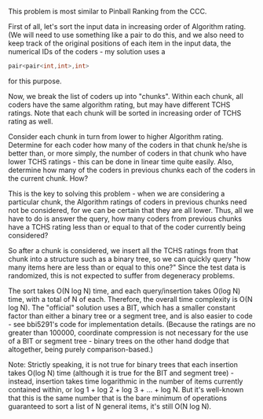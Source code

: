 This problem is most similar to Pinball Ranking from the CCC.

First of all, let's sort the input data in increasing order of Algorithm rating. (We will need to use something like a pair to do this, 
and we also need to keep track of the original positions of each item in the input data, the numerical IDs of the coders - 
my solution uses a 
```cpp
pair<pair<int,int>,int>
``` 
for this purpose.

Now, we break the list of coders up into "chunks". Within each chunk, all coders have the same algorithm rating, 
but may have different TCHS ratings. Note that each chunk will be sorted in increasing order of TCHS rating as well.

Consider each chunk in turn from lower to higher Algorithm rating. Determine for each coder how many of the coders in that chunk he/she is 
better than, or more simply, the number of coders in that chunk who have lower TCHS ratings - this can be done in linear time quite easily.
Also, determine how many of the coders in previous chunks each of the coders in the current chunk. How?

This is the key to solving this problem - when we are considering a particular chunk, the Algorithm ratings of coders in previous chunks 
need not be considered, for we can be certain that they are all lower. Thus, all we have to do is answer the query, how many coders from 
previous chunks have a TCHS rating less than or equal to that of the coder currently being considered?

So after a chunk is considered, we insert all the TCHS ratings from that chunk into a structure such as a binary tree, so we can quickly 
query "how many items here are less than or equal to this one?" Since the test data is randomized, this is not expected to suffer from 
degeneracy problems.

The sort takes O(N log N) time, and each query/insertion takes O(log N) time, with a total of N of each. 
Therefore, the overall time complexity is O(N log N). The "official" solution uses a BIT, which has a smaller constant factor than 
either a binary tree or a segment tree, and is also easier to code - see bbi5291's code for implementation details. 
(Because the ratings are no greater than 100000, coordinate compression is not necessary for the use of a BIT or 
segment tree - binary trees on the other hand dodge that altogether, being purely comparison-based.)

Note:
Strictly speaking, it is not true for binary trees that each insertion takes O(log N) time 
(although it is true for the BIT and segment tree) - instead, insertion takes time logarithmic in the number of items currently contained 
within, or log 1 + log 2 + log 3 + ... + log N. But it's well-known that this is the same number that is the bare minimum of operations 
guaranteed to sort a list of N general items, it's still O(N log N).
